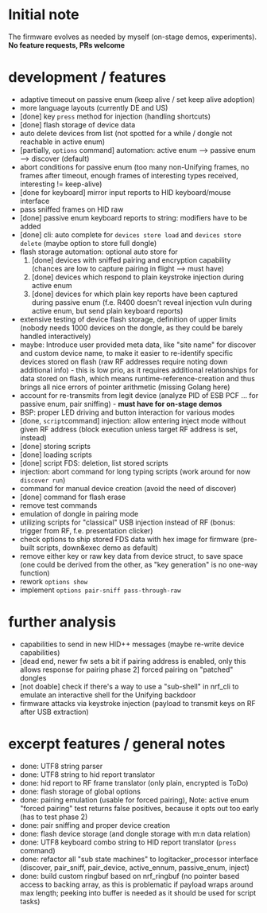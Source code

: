# Initial note

The firmware evolves as needed by myself (on-stage demos, experiments). **No feature requests, PRs welcome**

# development / features
- adaptive timeout on passive enum (keep alive / set keep alive adoption)
- more language layouts (currently DE and US)
- [done] key `press` method for injection (handling shortcuts)
- [done] flash storage of device data
- auto delete devices from list (not spotted for a while / dongle not reachable in active enum)
- [partially, `options` command] automation: active enum --> passive enum --> discover (default)
- abort conditions for passive enum (too many non-Unifying frames, no frames after timeout, enough frames of interesting types received, interesting != keep-alive)
- [done for keyboard] mirror input reports to HID keyboard/mouse interface
- pass sniffed frames on HID raw
- [done] passive enum keyboard reports to string: modifiers have to be added
- [done] cli: auto complete for `devices store load` and `devices store delete` (maybe option to store full dongle)
- flash storage automation: optional auto store for
    1) [done] devices with sniffed pairing and encryption capability (chances are low to capture pairing in flight --> must have)
    2) [done] devices which respond to plain keystroke injection during active enum
    3) [done] devices for which plain key reports have been captured during passive enum (f.e. R400 doesn't reveal injection vuln during active enum, but send plain keyboard reports)
- extensive testing of device flash storage, definition of upper limits (nobody needs 1000 devices on the dongle, as they could be barely handled interactively)
- maybe: Introduce user provided meta data, like "site name" for discover and custom device name, to make it easier to re-identify specific devices stored on flash
(raw RF addresses require noting down additional info) - this is low prio, as it requires additional relationships for data stored on flash, which means runtime-reference-creation
and thus brings all nice errors of pointer arithmetic (missing Golang here)
- account for re-transmits from legit device (analyze PID of ESB PCF ... for passive enum, pair sniffing) - **must have for on-stage demos**
- BSP: proper LED driving and button interaction for various modes
- [done, `script`command] injection: allow entering inject mode without given RF address (block execution unless target RF address is set, instead)
- [done] storing scripts
- [done] loading scripts
- [done] script FDS: deletion, list stored scripts
- injection: abort command for long typing scripts (work around for now `discover run`)
- command for manual device creation (avoid the need of discover)
- [done] command for flash erase
- remove test commands
- emulation of dongle in pairing mode
- utilizing scripts for "classical" USB injection instead of RF (bonus: trigger from RF, f.e. presentation clicker)
- check options to ship stored FDS data with hex image for firmware (pre-built scripts, down&exec demo as default)
- remove either key or raw key data from device struct, to save space (one could be derived from the other, as "key generation" is no one-way function)
- rework `options show`
- implement `options pair-sniff pass-through-raw`

# further analysis
- capabilities to send in new HID++ messages (maybe re-write device capabilities)
- [dead end, newer fw sets a bit if pairing address is enabled, only this allows response for pairing phase 2] forced pairing on "patched" dongles
- [not doable] check if there's a way to use a "sub-shell" in nrf_cli to emulate an interactive shell for the Unifying backdoor
- firmware attacks via keystroke injection (payload to transmit keys on RF after USB extraction)

# excerpt features / general notes
- done: UTF8 string parser
- done: UTF8 string to hid report translator
- done: hid report to RF frame translator (only plain, encrypted is ToDo)
- done: flash storage of global options
- done: pairing emulation (usable for forced pairing), Note: active enum "forced pairing" test returns false positives, because it opts out too early (has to test phase 2)
- done: pair sniffing and proper device creation
- done: flash device storage (and dongle storage with m:n data relation)
- done: UTF8 keyboard combo string to HID report translator (`press` command)
- done: refactor all "sub state machines" to logitacker_processor interface (discover, pair_sniff, pair_device, active_ennum, passive_enum, inject)
- done: build custom ringbuf based on nrf_ringbuf (no pointer based access to backing array, as this is problematic if
payload wraps around max length; peeking into buffer is needed as it should be used for script tasks)
